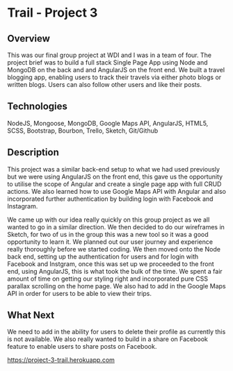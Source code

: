 <h1>Trail - Project 3</h1>

<h2>Overview</h2>

<p>This was our final group project at WDI and I was in a team of four. The project brief was to build a full stack Single Page App using Node and MongoDB on the back and and AngularJS on the front end. We built a travel blogging app, enabling users to track their travels via either photo blogs or written blogs. Users can also follow other users and like their posts.</p>

<h2>Technologies</h2>

<p>NodeJS, Mongoose, MongoDB, Google Maps API, AngularJS, HTML5, SCSS, Bootstrap, Bourbon, Trello, Sketch, Git/Github</p>

<h2>Description</h2>

<p>This project was a similar back-end setup to what we had used previously but we were using AngularJS on the front end, this gave us the opportunity to utilise the scope of Angular and create a single page app with full CRUD actions. We also learned how to use Google Maps API with Angular and also incorporated further authentication by building login with Facebook and Instagram.</p>

<p>We came up with our idea really quickly on this group project as we all wanted to go in a similar direction. We then decided to do our wireframes in Sketch, for two of us in the group this was a new tool so it was a good opportunity to learn it. We planned out our user journey and experience really thoroughly before we started coding. We then moved onto the Node back end, setting up the authentication for users and for login with Facebook and Instgram, once this was set up we proceeded to the front end, using AngularJS, this is what took the bulk of the time. We spent a fair amount of time on getting our styling right and incorporated pure CSS parallax scrolling on the home page. We also had to add in the Google Maps API in order for users to be able to view their trips.</p>

<h2>What Next</h2>

<p>We need to add in the ability for users to delete their profile as currently this is not available. We also really wanted to build in a share on Facebook feature to enable users to share posts on Facebook.</p>

https://project-3-trail.herokuapp.com
